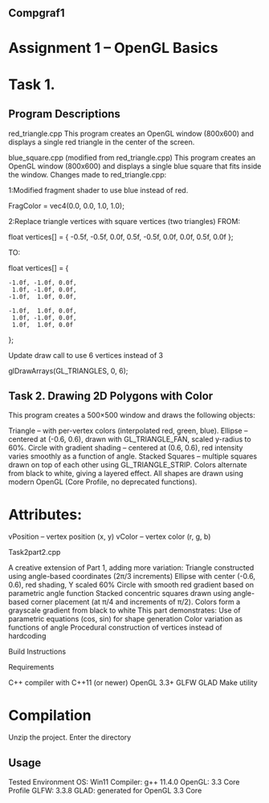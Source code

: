 ## Compgraf1

# Assignment 1 – OpenGL Basics
# Task 1. 
## Program Descriptions
red_triangle.cpp
This program creates an OpenGL window (800x600) and displays a single red triangle in the center of the screen. 

blue_square.cpp (modified from red_triangle.cpp)
This program creates an OpenGL window (800x600) and displays a single blue square that fits inside the window.
Changes made to red_triangle.cpp:

1:Modified fragment shader to use blue instead of red.

FragColor = vec4(0.0, 0.0, 1.0, 1.0);

2:Replace triangle vertices with square vertices (two triangles)
FROM:

float vertices[] = {
    -0.5f, -0.5f, 0.0f,
     0.5f, -0.5f, 0.0f,
     0.0f,  0.5f, 0.0f
};

TO:

float vertices[] = {

    -1.0f, -1.0f, 0.0f,
     1.0f, -1.0f, 0.0f,
    -1.0f,  1.0f, 0.0f,

    -1.0f,  1.0f, 0.0f,
     1.0f, -1.0f, 0.0f,
     1.0f,  1.0f, 0.0f
};

Update draw call to use 6 vertices instead of 3

glDrawArrays(GL_TRIANGLES, 0, 6);


## Task 2. Drawing 2D Polygons with Color
This program creates a 500×500 window and draws the following objects:

Triangle – with per-vertex colors (interpolated red, green, blue).
Ellipse – centered at (-0.6, 0.6), drawn with GL_TRIANGLE_FAN, scaled y-radius to 60%.
Circle with gradient shading – centered at (0.6, 0.6), red intensity varies smoothly as a function of angle.
Stacked Squares – multiple squares drawn on top of each other using GL_TRIANGLE_STRIP. Colors alternate from black to white, giving a layered effect.
All shapes are drawn using modern OpenGL (Core Profile, no deprecated functions).

# Attributes:

vPosition – vertex position (x, y)
vColor – vertex color (r, g, b)


Task2part2.cpp

A creative extension of Part 1, adding more variation: 
Triangle constructed using angle-based coordinates (2π/3 increments) Ellipse with center (-0.6, 0.6), red shading, Y scaled 60% 
Circle with smooth red gradient based on parametric angle function Stacked concentric squares drawn using angle-based corner placement (at π/4 and increments of π/2). 
Colors form a grayscale gradient from black to white This part demonstrates: 
Use of parametric equations (cos, sin) for shape generation Color variation as functions of angle 
Procedural construction of vertices instead of hardcoding

Build Instructions

Requirements

C++ compiler with C++11 (or newer)
OpenGL 3.3+
GLFW
GLAD
Make utility

# Compilation

Unzip the project.
Enter the directory 


## Usage

Tested Environment
OS: Win11
Compiler: g++ 11.4.0
OpenGL: 3.3 Core Profile
GLFW: 3.3.8
GLAD: generated for OpenGL 3.3 Core
